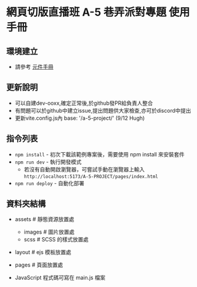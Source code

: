 # 網頁切版直播班 A-5 巷弄派對專題 使用手冊

## 環境建立
- 請參考 [元件手冊](http://localhost:5173/A-5-PROJECT/pages/guildline.html)

## 更新說明
- 可以自建dev-ooxx,確定正常後,於github發PR給負責人整合
- 有問題可以於github中建立issue,提出問題供大家檢查,亦可於discord中提出
- 更新vite.config.js內 base: '/a-5-project/' (9/12 Hugh)

## 指令列表
- `npm install` - 初次下載該範例專案後，需要使用 npm install 來安裝套件
- `npm run dev` - 執行開發模式
  - 若沒有自動開啟瀏覽器，可嘗試手動在瀏覽器上輸入 `http://localhost:5173/A-5-PROJECT/pages/index.html`
- `npm run deploy` - 自動化部署

## 資料夾結構
  - assets # 靜態資源放置處
    - images # 圖片放置處
    - scss # SCSS 的樣式放置處

  - layout # ejs 模板放置處
  - pages # 頁面放置處

- JavaScript 程式碼可寫在 main.js 檔案
